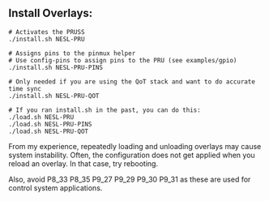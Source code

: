 Install Overlays:
-----------------

```
# Activates the PRUSS
./install.sh NESL-PRU

# Assigns pins to the pinmux helper
# Use config-pins to assign pins to the PRU (see examples/gpio)
./install.sh NESL-PRU-PINS

# Only needed if you are using the QoT stack and want to do accurate time sync
./install.sh NESL-PRU-QOT

# If you ran install.sh in the past, you can do this:
./load.sh NESL-PRU
./load.sh NESL-PRU-PINS
./load.sh NESL-PRU-QOT
```

From my experience, repeatedly loading and unloading overlays may cause system instability. Often, the configuration does not get applied when you reload an overlay. In that case, try rebooting.

Also, avoid P8_33 P8_35 P9_27 P9_29 P9_30 P9_31 as these are used for control system applications.
